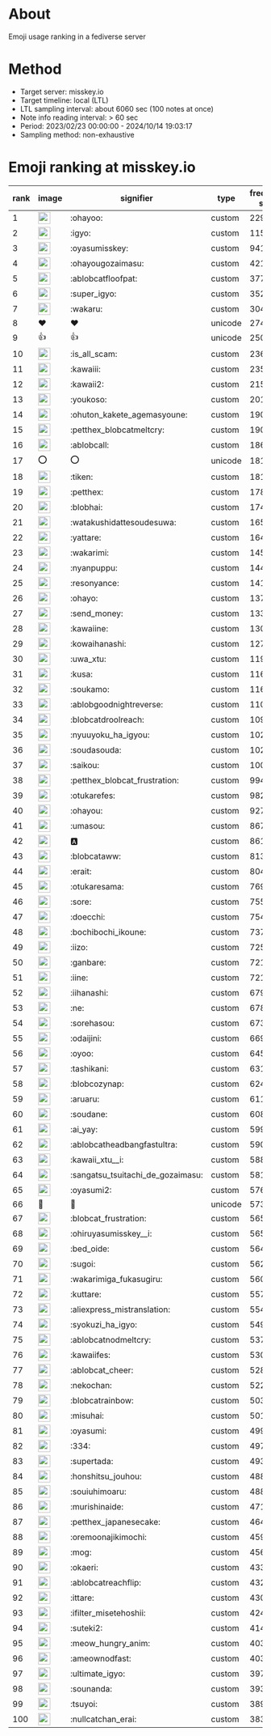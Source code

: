 # About
Emoji usage ranking in a fediverse server

# Method
- Target server: misskey.io
- Target timeline: local (LTL)
- LTL sampling interval: about 6060 sec (100 notes at once)
- Note info reading interval: > 60 sec
- Period: 2023/02/23 00:00:00 - 2024/10/14 19:03:17 
- Sampling method: non-exhaustive

# Emoji ranking at misskey.io

|rank|image|signifier|type|frequency score|
|----|----|----|----|----|
|1|<img height="24" src="https://misskey.io/emoji/ohayoo.webp">|:ohayoo:|custom|229069|
|2|<img height="24" src="https://misskey.io/emoji/igyo.webp">|:igyo:|custom|115870|
|3|<img height="24" src="https://misskey.io/emoji/oyasumisskey.webp">|:oyasumisskey:|custom|94170|
|4|<img height="24" src="https://misskey.io/emoji/ohayougozaimasu.webp">|:ohayougozaimasu:|custom|42114|
|5|<img height="24" src="https://misskey.io/emoji/ablobcatfloofpat.webp">|:ablobcatfloofpat:|custom|37709|
|6|<img height="24" src="https://misskey.io/emoji/super_igyo.webp">|:super_igyo:|custom|35260|
|7|<img height="24" src="https://misskey.io/emoji/wakaru.webp">|:wakaru:|custom|30459|
|8|❤|❤|unicode|27442|
|9|👍|👍|unicode|25018|
|10|<img height="24" src="https://misskey.io/emoji/is_all_scam.webp">|:is_all_scam:|custom|23634|
|11|<img height="24" src="https://misskey.io/emoji/kawaiii.webp">|:kawaiii:|custom|23523|
|12|<img height="24" src="https://misskey.io/emoji/kawaii2.webp">|:kawaii2:|custom|21526|
|13|<img height="24" src="https://misskey.io/emoji/youkoso.webp">|:youkoso:|custom|20135|
|14|<img height="24" src="https://misskey.io/emoji/ohuton_kakete_agemasyoune.webp">|:ohuton_kakete_agemasyoune:|custom|19071|
|15|<img height="24" src="https://misskey.io/emoji/petthex_blobcatmeltcry.webp">|:petthex_blobcatmeltcry:|custom|19051|
|16|<img height="24" src="https://misskey.io/emoji/ablobcall.webp">|:ablobcall:|custom|18657|
|17|⭕|⭕|unicode|18143|
|18|<img height="24" src="https://misskey.io/emoji/tiken.webp">|:tiken:|custom|18135|
|19|<img height="24" src="https://misskey.io/emoji/petthex.webp">|:petthex:|custom|17848|
|20|<img height="24" src="https://misskey.io/emoji/blobhai.webp">|:blobhai:|custom|17414|
|21|<img height="24" src="https://misskey.io/emoji/watakushidattesoudesuwa.webp">|:watakushidattesoudesuwa:|custom|16514|
|22|<img height="24" src="https://misskey.io/emoji/yattare.webp">|:yattare:|custom|16432|
|23|<img height="24" src="https://misskey.io/emoji/wakarimi.webp">|:wakarimi:|custom|14563|
|24|<img height="24" src="https://misskey.io/emoji/nyanpuppu.webp">|:nyanpuppu:|custom|14421|
|25|<img height="24" src="https://misskey.io/emoji/resonyance.webp">|:resonyance:|custom|14191|
|26|<img height="24" src="https://misskey.io/emoji/ohayo.webp">|:ohayo:|custom|13734|
|27|<img height="24" src="https://misskey.io/emoji/send_money.webp">|:send_money:|custom|13335|
|28|<img height="24" src="https://misskey.io/emoji/kawaiine.webp">|:kawaiine:|custom|13069|
|29|<img height="24" src="https://misskey.io/emoji/kowaihanashi.webp">|:kowaihanashi:|custom|12739|
|30|<img height="24" src="https://misskey.io/emoji/uwa_xtu.webp">|:uwa_xtu:|custom|11984|
|31|<img height="24" src="https://misskey.io/emoji/kusa.webp">|:kusa:|custom|11619|
|32|<img height="24" src="https://misskey.io/emoji/soukamo.webp">|:soukamo:|custom|11611|
|33|<img height="24" src="https://misskey.io/emoji/ablobgoodnightreverse.webp">|:ablobgoodnightreverse:|custom|11074|
|34|<img height="24" src="https://misskey.io/emoji/blobcatdroolreach.webp">|:blobcatdroolreach:|custom|10966|
|35|<img height="24" src="https://misskey.io/emoji/nyuuyoku_ha_igyou.webp">|:nyuuyoku_ha_igyou:|custom|10249|
|36|<img height="24" src="https://misskey.io/emoji/soudasouda.webp">|:soudasouda:|custom|10212|
|37|<img height="24" src="https://misskey.io/emoji/saikou.webp">|:saikou:|custom|10065|
|38|<img height="24" src="https://misskey.io/emoji/petthex_blobcat_frustration.webp">|:petthex_blobcat_frustration:|custom|9941|
|39|<img height="24" src="https://misskey.io/emoji/otukarefes.webp">|:otukarefes:|custom|9826|
|40|<img height="24" src="https://misskey.io/emoji/ohayou.webp">|:ohayou:|custom|9279|
|41|<img height="24" src="https://misskey.io/emoji/umasou.webp">|:umasou:|custom|8676|
|42|<img height="24" src="https://misskey.io/emoji/a.webp">|:a:|custom|8610|
|43|<img height="24" src="https://misskey.io/emoji/blobcataww.webp">|:blobcataww:|custom|8135|
|44|<img height="24" src="https://misskey.io/emoji/erait.webp">|:erait:|custom|8048|
|45|<img height="24" src="https://misskey.io/emoji/otukaresama.webp">|:otukaresama:|custom|7698|
|46|<img height="24" src="https://misskey.io/emoji/sore.webp">|:sore:|custom|7554|
|47|<img height="24" src="https://misskey.io/emoji/doecchi.webp">|:doecchi:|custom|7546|
|48|<img height="24" src="https://misskey.io/emoji/bochibochi_ikoune.webp">|:bochibochi_ikoune:|custom|7376|
|49|<img height="24" src="https://misskey.io/emoji/iizo.webp">|:iizo:|custom|7250|
|50|<img height="24" src="https://misskey.io/emoji/ganbare.webp">|:ganbare:|custom|7214|
|51|<img height="24" src="https://misskey.io/emoji/iine.webp">|:iine:|custom|7214|
|52|<img height="24" src="https://misskey.io/emoji/iihanashi.webp">|:iihanashi:|custom|6797|
|53|<img height="24" src="https://misskey.io/emoji/ne.webp">|:ne:|custom|6782|
|54|<img height="24" src="https://misskey.io/emoji/sorehasou.webp">|:sorehasou:|custom|6734|
|55|<img height="24" src="https://misskey.io/emoji/odaijini.webp">|:odaijini:|custom|6693|
|56|<img height="24" src="https://misskey.io/emoji/oyoo.webp">|:oyoo:|custom|6455|
|57|<img height="24" src="https://misskey.io/emoji/tashikani.webp">|:tashikani:|custom|6314|
|58|<img height="24" src="https://misskey.io/emoji/blobcozynap.webp">|:blobcozynap:|custom|6244|
|59|<img height="24" src="https://misskey.io/emoji/aruaru.webp">|:aruaru:|custom|6119|
|60|<img height="24" src="https://misskey.io/emoji/soudane.webp">|:soudane:|custom|6086|
|61|<img height="24" src="https://misskey.io/emoji/ai_yay.webp">|:ai_yay:|custom|5993|
|62|<img height="24" src="https://misskey.io/emoji/ablobcatheadbangfastultra.webp">|:ablobcatheadbangfastultra:|custom|5905|
|63|<img height="24" src="https://misskey.io/emoji/kawaii_xtu__i.webp">|:kawaii_xtu__i:|custom|5881|
|64|<img height="24" src="https://misskey.io/emoji/sangatsu_tsuitachi_de_gozaimasu.webp">|:sangatsu_tsuitachi_de_gozaimasu:|custom|5815|
|65|<img height="24" src="https://misskey.io/emoji/oyasumi2.webp">|:oyasumi2:|custom|5768|
|66|🎉|🎉|unicode|5730|
|67|<img height="24" src="https://misskey.io/emoji/blobcat_frustration.webp">|:blobcat_frustration:|custom|5655|
|68|<img height="24" src="https://misskey.io/emoji/ohiruyasumisskey__i.webp">|:ohiruyasumisskey__i:|custom|5651|
|69|<img height="24" src="https://misskey.io/emoji/bed_oide.webp">|:bed_oide:|custom|5644|
|70|<img height="24" src="https://misskey.io/emoji/sugoi.webp">|:sugoi:|custom|5629|
|71|<img height="24" src="https://misskey.io/emoji/wakarimiga_fukasugiru.webp">|:wakarimiga_fukasugiru:|custom|5605|
|72|<img height="24" src="https://misskey.io/emoji/kuttare.webp">|:kuttare:|custom|5577|
|73|<img height="24" src="https://misskey.io/emoji/aliexpress_mistranslation.webp">|:aliexpress_mistranslation:|custom|5545|
|74|<img height="24" src="https://misskey.io/emoji/syokuzi_ha_igyo.webp">|:syokuzi_ha_igyo:|custom|5493|
|75|<img height="24" src="https://misskey.io/emoji/ablobcatnodmeltcry.webp">|:ablobcatnodmeltcry:|custom|5375|
|76|<img height="24" src="https://misskey.io/emoji/kawaiifes.webp">|:kawaiifes:|custom|5302|
|77|<img height="24" src="https://misskey.io/emoji/ablobcat_cheer.webp">|:ablobcat_cheer:|custom|5283|
|78|<img height="24" src="https://misskey.io/emoji/nekochan.webp">|:nekochan:|custom|5221|
|79|<img height="24" src="https://misskey.io/emoji/blobcatrainbow.webp">|:blobcatrainbow:|custom|5037|
|80|<img height="24" src="https://misskey.io/emoji/misuhai.webp">|:misuhai:|custom|5010|
|81|<img height="24" src="https://misskey.io/emoji/oyasumi.webp">|:oyasumi:|custom|4994|
|82|<img height="24" src="https://misskey.io/emoji/334.webp">|:334:|custom|4977|
|83|<img height="24" src="https://misskey.io/emoji/supertada.webp">|:supertada:|custom|4930|
|84|<img height="24" src="https://misskey.io/emoji/honshitsu_jouhou.webp">|:honshitsu_jouhou:|custom|4883|
|85|<img height="24" src="https://misskey.io/emoji/souiuhimoaru.webp">|:souiuhimoaru:|custom|4880|
|86|<img height="24" src="https://misskey.io/emoji/murishinaide.webp">|:murishinaide:|custom|4714|
|87|<img height="24" src="https://misskey.io/emoji/petthex_japanesecake.webp">|:petthex_japanesecake:|custom|4648|
|88|<img height="24" src="https://misskey.io/emoji/oremoonajikimochi.webp">|:oremoonajikimochi:|custom|4596|
|89|<img height="24" src="https://misskey.io/emoji/mog.webp">|:mog:|custom|4561|
|90|<img height="24" src="https://misskey.io/emoji/okaeri.webp">|:okaeri:|custom|4337|
|91|<img height="24" src="https://misskey.io/emoji/ablobcatreachflip.webp">|:ablobcatreachflip:|custom|4325|
|92|<img height="24" src="https://misskey.io/emoji/ittare.webp">|:ittare:|custom|4302|
|93|<img height="24" src="https://misskey.io/emoji/ifilter_misetehoshii.webp">|:ifilter_misetehoshii:|custom|4240|
|94|<img height="24" src="https://misskey.io/emoji/suteki2.webp">|:suteki2:|custom|4149|
|95|<img height="24" src="https://misskey.io/emoji/meow_hungry_anim.webp">|:meow_hungry_anim:|custom|4032|
|96|<img height="24" src="https://misskey.io/emoji/ameownodfast.webp">|:ameownodfast:|custom|4032|
|97|<img height="24" src="https://misskey.io/emoji/ultimate_igyo.webp">|:ultimate_igyo:|custom|3976|
|98|<img height="24" src="https://misskey.io/emoji/sounanda.webp">|:sounanda:|custom|3936|
|99|<img height="24" src="https://misskey.io/emoji/tsuyoi.webp">|:tsuyoi:|custom|3891|
|100|<img height="24" src="https://misskey.io/emoji/nullcatchan_erai.webp">|:nullcatchan_erai:|custom|3830|

